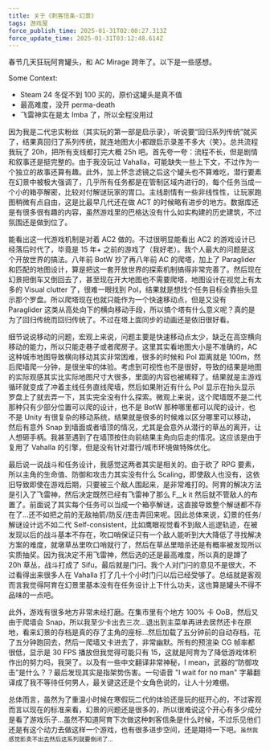 ```yaml
---
title: 关于《刺客信条-幻景》
tags: 游戏屋
force_publish_time: 2025-01-31T02:00:27.313Z
force_update_time: 2025-01-31T03:12:48.614Z
---
```


春节几天狂玩阿育罐头，和 AC Mirage 跨年了。以下是一些感想。

Some Context:
- Steam 24 冬促不到 100 买的，原价这罐头是真不值
- 最高难度，没开 perma-death
- 飞雷神实在是太 Imba 了，所以全程没用过

因为我是二代忠实粉丝（其实玩的第一部是启示录），听说要“回归系列传统”就买了，结果真回归了系列传统，就连地图大小都跟启示录差不多大（笑）。总共流程我玩了 20h，把所有支线都打完大概 25h 吧。首先夸一夸：流程不长，但是剧情和叙事还是挺完整的。由于我没玩过 Vahalla，可能缺失一些上下文，不过作为一个独立的故事还算有趣。此外，加上怀念滤镜之后这个罐头也不算难吃，潜行要素在幻景中被极大强调了，几乎所有任务都是在管制区域内进行的，每个任务当成一个小的箱亭解密，比较对付解谜玩家的胃口。主线剧情有一些非线性性，让玩家跑图稍微有点自由，这是比最早几代还在做 ACT 的时候略有进步的地方。数据库还是有很多很有趣的内容，虽然游戏里的巴格达没有什么如实构建的历史建筑，不过氛围还是做到位了。

能看出这一代游戏机制是对着 AC2 做的。不过很明显能看出 AC2 的游戏设计已经落后时代了，毕竟是 15 年+ 之前的游戏了（我好老）。我个人最大的问题是这个开放世界的搞法。八年前 BotW 抄了再八年前 AC 的爬塔，加上了 Paraglider 和匹配的地图设计，算是把这一套开放世界的探索机制搞得非常完善了。然后现在幻景把倒车又倒回去了，甚至现在开大地图也不需要爬塔，地图设计在视觉上有太多的 Visual clutter 了，很难一眼找到 PoI，结果就是想找个任务目标全靠抬头显示那个罗盘。所以爬塔现在也就只能作为一个快速移动点，但是又没有 Paraglider 这类从高处向下的横向移动手段，所以搞个塔有什么意义呢？真的是为了回归传统而回归传统了。不过在塔上面同步的动画还是依旧很好看。

细节说说移动的问题，宏观上来说，问题主要是快速移动点太少，缺乏在高空横向移动的能力，所以只能走巷子或者爬房子。这里其实看地图大小是不准确的，AC 这种城市地图导致横向移动其实非常困难，很多的时候和 PoI 距离就是 100m，然后爬墙爬一分钟，是很坐牢的体验。考虑到可视性也不是很好，导致的结果是地图的实际观感其实比实际地图尺寸大很多，里面的内容也被稀释了。结果就是主游戏循环就变成了冲着主线任务直线爬墙，然后如果附近有什么 PoI 显示在抬头显示罗盘上了就去弄一下，其实完全没有什么探索。微观上来说，这个爬墙既不是二代那种只有少部分位置可以爬的设计，也不是 BotW 那种哪里都可以爬的设计，也不是 Unity 有很复杂的移动系统，结果就是很多的时候难以区分哪里可以移动，然后有意外 Snap 到墙面或者墙顶的情况，尤其是会意外从潜行的草丛的离开，让人想砸手柄。我甚至遇到了在墙顶按住向前结果主角向后走的情况。这应该是由于复用了 Vahalla 的引擎，但是没有针对潜行/城市环境做特殊优化。

最后说一说战斗和任务设计，我感觉这两者其实是相关的。由于砍了 RPG 要素，所以主角的生命值、防御和攻击力其实没有什么 Scaling，即使敌人也没有，这依旧导致即使在游戏后期，只要被三个敌人围起来，是非常难打的。阿育的解决方法是引入了飞雷神，然后决定既然已经有飞雷神了那么 F__k it 然后就不管敌人的布置了。前面说了其实每个任务可以当成一个箱亭解谜，这直接导致整个解谜都不存在了...还不如把之前的无敌袖箭/防反/连击弄回来呢。因此总体来说，幻景的任务/解谜设计远不如二代 Self-consistent，比如鹰眼视觉看不到敌人巡逻轨迹，在被发现以后的战斗基本不存在，吹口哨保证只有一个敌人能听到大大降低了寻找解决方案的难度，就墩草丛里吹口哨就行了，然后在草丛里暗杀还是有概率被发现所以实质抽奖。因为我决定不用飞雷神，然后选的还是最高难度，所以真的是蹲了 20h 草丛，战斗打成了 Sifu。最后就是门闩。我个人对门闩的意见不是很大，不过看得出来很多人在 Vahalla 打了几十个小时门闩以后已经受够了。总结就是客观而言我觉得阿育在幻景里基本没有在任务设计上下什么功夫，这也算是罐头不得不品味的一点吧。

此外，游戏有很多地方非常未经打磨。在集市里有个地方 100% 卡 OoB，然后又由于爬墙会 Snap，所以我至少卡出去三次...退出到主菜单再进去居然还卡在原地，看来幻景的存档是真的存了主角的座标...然后加载了五分钟前的自动存档，花了五分钟跑回去，然后一爬墙又卡进去了，非常幽默。所有的预渲染 CG 帧率都很低，显示是 30 FPS 播放但我觉得可能只有 15，这就是阿育为了降低游戏体积作出的努力吗，我哭了。以及有一些中文翻译非常神秘，I mean，武器的“防御攻击”是什么？？最后发现其实是指架势伤害。一句语音 "I wait for no man" 字幕翻译成了我不等待任何男人，最关键这还是个女角色说的，让人十分难绷。

总体而言，虽然为了重温小时候在寒假玩二代的体验还是玩的挺开心的，不过客观而言以现在的标准来看，幻景的问题还是很多的，所以很难说这个开心有多少成分是看了游戏乐子...虽然不知道阿育下次做这种刺客信条是什么时候，不过乐见他们还是有这个动力去做这样一个游戏，也有很多进步空间，还是期待一下吧。<small>虽然我感觉影卖不出去然后这系列就要倒闭了...</small>

